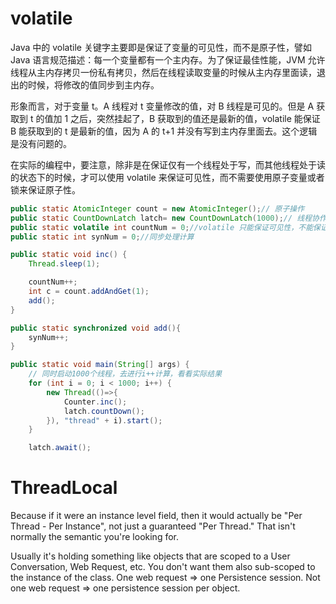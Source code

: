 # volatile

Java 中的 volatile 关键字主要即是保证了变量的可见性，而不是原子性，譬如 Java 语言规范描述：每一个变量都有一个主内存。为了保证最佳性能，JVM 允许线程从主内存拷贝一份私有拷贝，然后在线程读取变量的时候从主内存里面读，退出的时候，将修改的值同步到主内存。

形象而言，对于变量 t。A 线程对 t 变量修改的值，对 B 线程是可见的。但是 A 获取到 t 的值加 1 之后，突然挂起了，B 获取到的值还是最新的值，volatile 能保证 B 能获取到的 t 是最新的值，因为 A 的 t+1 并没有写到主内存里面去。这个逻辑是没有问题的。

在实际的编程中，要注意，除非是在保证仅有一个线程处于写，而其他线程处于读的状态下的时候，才可以使用 volatile 来保证可见性，而不需要使用原子变量或者锁来保证原子性。

```java
public static AtomicInteger count = new AtomicInteger();// 原子操作
public static CountDownLatch latch= new CountDownLatch(1000);// 线程协作处理
public static volatile int countNum = 0;//volatile 只能保证可见性，不能保证原子性
public static int synNum = 0;//同步处理计算

public static void inc() {
    Thread.sleep(1);

    countNum++;
    int c = count.addAndGet(1);
    add();
}

public static synchronized void add(){
    synNum++;
}

public static void main(String[] args) {
    // 同时启动1000个线程，去进行i++计算，看看实际结果
    for (int i = 0; i < 1000; i++) {
        new Thread(()=>{
            Counter.inc();
            latch.countDown();
        }), "thread" + i).start();
    }

    latch.await();
```

# ThreadLocal

Because if it were an instance level field, then it would actually be "Per Thread - Per Instance", not just a guaranteed "Per Thread." That isn't normally the semantic you're looking for.

Usually it's holding something like objects that are scoped to a User Conversation, Web Request, etc. You don't want them also sub-scoped to the instance of the class.
One web request => one Persistence session.
Not one web request => one persistence session per object.
